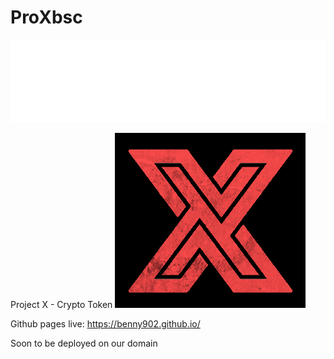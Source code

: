 
# ProXbsc

![alt text](https://github.com/Benny902/ProXbsc/blob/main/media/projectXgifcut.gif?raw=true)


Project X - Crypto Token
![alt text](https://github.com/Benny902/ProXbsc/blob/main/media/smallX2.png?raw=true)


Github pages live: https://benny902.github.io/

Soon to be deployed on our domain
